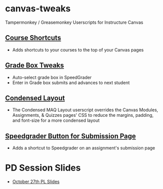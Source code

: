 # canvas-tweaks
Tampermonkey / Greasemonkey Userscripts for Instructure Canvas

## [Course Shortcuts](course_shortcuts)
* Adds shortcuts to your courses to the top of your Canvas pages

## [Grade Box Tweaks](gradebox_tweaks)
* Auto-select grade box in SpeedGrader
* Enter in Grade box submits and advances to next student

## [Condensed Layout](modules)
* The Condensed MAQ Layout userscript overrides the Canvas Modules, Assignments, & Quizzes pages' CSS to reduce the margins, padding, and font-size for a more condensed layout

## [Speedgrader Button for Submission Page](speedgrader_shortcut_for_submission_page)
* Adds a shortcut to Speedgrader on an assignment's submission page

# PD Session Slides
* [October 27th PL Slides](https://docs.google.com/presentation/d/1IKFC5JAN9a41d6E4FJ05OuMo2mIdMJn2JPTMZclHe3A/edit?usp=sharing)
